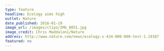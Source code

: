 ```yaml
---
type: feature
headline: Ecology aims high
outlet: Nature
date_published: 2016-01-19
image_url: /images/clips/IMG_8051.jpg
image_credit: Chris Maddaloni/Nature
address: http://www.nature.com/news/ecology-s-434-000-000-test-1.19187
featured: no
---
```

